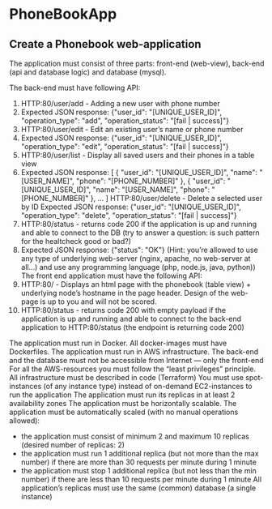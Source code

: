 # PhoneBookApp

Create a Phonebook web-application
--------------------------------------------------------
The application must consist of three parts: front-end (web-view), back-end (api and database logic) and database (mysql).

The back-end must have following API:
1. HTTP:80/user/add - Adding a new user with phone number
2. Expected JSON response: {"user_id": "[UNIQUE_USER_ID]", "operation_type": "add", "operation_status": "[fail | success]"}
3. HTTP:80/user/edit - Edit an existing user’s name or phone number
4. Expected JSON response: {"user_id": "[UNIQUE_USER_ID]", "operation_type": "edit", "operation_status": "[fail | success]"}
5. HTTP:80/user/list - Display all saved users and their phones in a table view
6. Expected JSON response:
[
 {
  "user_id": "[UNIQUE_USER_ID]",
  "name": "[USER_NAME]",
  "phone": "[PHONE_NUMBER]"
 },
 {
  "user_id": "[UNIQUE_USER_ID]",
  "name": "[USER_NAME]",
  "phone": "[PHONE_NUMBER]"
 },
 …
]
HTTP:80/user/delete - Delete a selected user by ID
Expected JSON response: {"user_id": "[UNIQUE_USER_ID]", "operation_type": "delete", "operation_status": "[fail | success]"}
1. HTTP:80/status - returns code 200 if the application is up and running and able to connect to the DB (try to answer a question: is such pattern for the healtcheck good or bad?)
2. Expected JSON response: {"status": "OK"}
(Hint: you’re allowed to use any type of underlying web-server (nginx, apache, no web-server at all…) and use any programming language (php, node.js, java, python))
The front end application must have the following API:
1. HTTP:80/ - Displays an html page with the phonebook (table view) + underlying node’s hostname in the page header. Design of the web-page is up to you and will not be scored.
2. HTTP:80/status - returns code 200 with empty payload if the application is up and running and able to connect to the back-end application to HTTP:80/status (the endpoint is returning code 200)

The application must run in Docker.
All docker-images must have Dockerfiles.
The application must run in AWS infrastructure.
The back-end and the database must not be accessible from Internet — only the front-end
For all the AWS-resources you must follow the “least privileges” principle.
All infrastructure must be described in code (Terraform)
You must use spot-instances (of any instance type) instead of on-demand EC2-instances to run the application
The application must run its replicas in at least 2 availability zones
The application must be horizontally scalable.
The application must be automatically scaled (with no manual operations allowed):
- the application must consist of minimum 2 and maximum 10 replicas (desired number of replicas: 2)
- the application must run 1 additional replica (but not more than the max number) if there are more than 30 requests per minute during 1 minute
- the application must stop 1 additional replica (but not less than the min number) if there are less than 10 requests per minute during 1 minute
All application’s replicas must use the same (common) database (a single instance)

